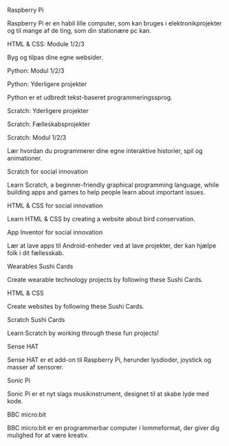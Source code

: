 Raspberry Pi

Raspberry Pi er en habil lille computer, som kan bruges i elektronikprojekter og til mange af de ting, som din stationære pc kan.

HTML & CSS: Module 1/2/3

Byg og tilpas dine egne websider.

Python: Modul 1/2/3

Python: Yderligere projekter

Python er et udbredt tekst-baseret programmeringssprog.

Scratch: Yderligere projekter

Scratch: Fælleskabsprojekter

Scratch: Modul 1/2/3

Lær hvordan du programmerer dine egne interaktive historier, spil og animationer.

Scratch for social innovation

Learn Scratch, a beginner-friendly graphical programming language, while building apps and games to help people learn about important issues.

HTML & CSS for social innovation

Learn HTML & CSS by creating a website about bird conservation.

App Inventor for social innovation

Lær at lave apps til Android-enheder ved at lave projekter, der kan hjælpe folk i dit fællesskab.

Wearables Sushi Cards

Create wearable technology projects by following these Sushi Cards.

HTML & CSS

Create websites by following these Sushi Cards.

Scratch Sushi Cards

Learn Scratch by working through these fun projects!

Sense HAT

Sense HAT er et add-on til Raspberry Pi, herunder lysdioder, joystick og masser af sensorer.

Sonic Pi

Sonic Pi er et nyt slags musikinstrument, designet til at skabe lyde med kode.

BBC micro:bit

BBC micro:bit er en programmerbar computer i lommeformat, der giver dig mulighed for at være kreativ.